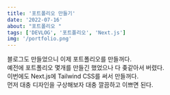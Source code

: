 ```yaml
---
title: '포트폴리오 만들기'
date: '2022-07-16'
about: "포트폴리오 "
tags: ['DEVLOG', '포트폴리오', 'Next.js']
img: '/portfolio.png'
---
```


블로그도 만들었으니 이제 포트폴리오를 만들꺼다.  
예전에 포트폴리오 몇개를 만들긴 했었으나 다 좆같아서 버렸다.  
이번에도 Next.js에 Tailwind CSS를 써서 만들꺼다.  
먼저 대충 디자인을 구상해보자 
대충 깔끔하고 이쁘면 된다.

